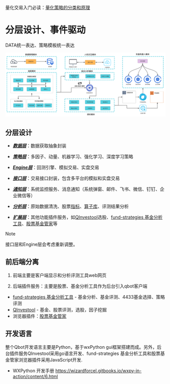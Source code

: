量化交易入门必读：[量化策略的分类和原理](docs/01-新手指引/量化策略的分类和原理.md)

# 分层设计、事件驱动

DATA统一表达、策略模板统一表达

<img src="framework.png">

## 分层设计

- <i><b>[数据层](qbot/data/)</b></i>：数据获取抽象封装

- <i><b>[策略层](qbot/strategy/)</b></i>：多因子、动量、机器学习、强化学习、深度学习策略

- <i><b>[Engine层](qbot/engine/)</b></i>：回测引擎、模拟交易、实盘交易

- <i><b>[接口层](qbot/engine/trading/)</b></i>：交易接口封装，包含多平台的模拟和实盘交易

- <i><b>[通知层](qbot/notify/)</b></i>：系统监控服务、消息通知（系统弹窗、邮件、飞书、微信、钉钉、企业微信等）                         

- <i><b>[分析层](qbot/analyser/)</b></i>：原始数据清洗、股票[指标](qbot/engine/indicator/)、[算子库](qbot/engine/algo/)、评测结果分析

- <i><b>[扩展层](qbot/extension/)</b></i>：其他功能插件服务，如[QInvestool](backend/investool/)选股、[fund-strategies 基金分析工具](backend/fund-strategies/)、[股票基金管家](frontend/web-extension)等

> [!NOTE]
> 接口层和Engine层会考虑重新调整。

## 前后端分离

1. 前端主要是客户端显示和分析评测工具web网页

2. 后端插件服务：主要是股票、基金分析工具作为后台引入qbot客户端
- [fund-strategies 基金分析工具](backend/fund-strategies/) - 基金分析、基金评测、4433基金选择、策略评测
- [QInvestool](backend/investool/) - 基金、股票评测，选股，因子挖掘
- 浏览器插件：[股票基金管家](frontend/web-extension)

## 开发语言

整个Qbot开发语言主要是Python，基于wxPython gui框架搭建而成。另外，后台插件服务QInvestool采用go语言开发、fund-strategies 基金分析工具和股票基金管家浏览器插件采用JavaScript开发.

- WXPython 开发手册 https://wizardforcel.gitbooks.io/wxpy-in-action/content/6.html
